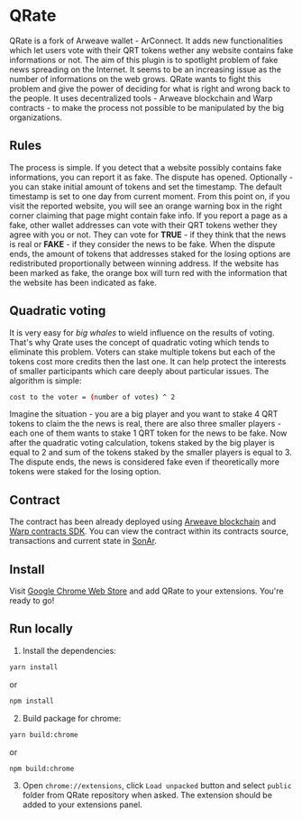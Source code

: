 # QRate

QRate is a fork of Arweave wallet - ArConnect. It adds new functionalities which let users vote with their QRT tokens wether any website contains fake informations or not. The aim of this plugin is to spotlight problem of fake news spreading on the Internet. It seems to be an increasing issue as the number of informations on the web grows. QRate wants to fight this problem and give the power of deciding for what is right and wrong back to the people. It uses decentralized tools - Arweave blockchain and Warp contracts - to make the process not possible to be manipulated by the big organizations.

## Rules

The process is simple. If you detect that a website possibly contains fake informations, you can report it as fake. The dispute has opened. Optionally - you can stake initial amount of tokens and set the timestamp. The default timestamp is set to one day from current moment. From this point on, if you visit the reported website, you will see an orange warning box in the right corner claiming that page might contain fake info. If you report a page as a fake, other wallet addresses can vote with their QRT tokens wether they agree with you or not. They can vote for **TRUE** - if they think that the news is real or **FAKE** - if they consider the news to be fake. When the dispute ends, the amount of tokens that addresses staked for the losing options are redistributed proportionally between winning address. If the website has been marked as fake, the orange box will turn red with the information that the website has been indicated as fake.

## Quadratic voting

It is very easy for _big whales_ to wield influence on the results of voting. That's why Qrate uses the concept of quadratic voting which tends to eliminate this problem. Voters can stake multiple tokens but each of the tokens cost more credits then the last one. It can help protect the interests of smaller participants which care deeply about particular issues. The algorithm is simple:

```sh
cost to the voter = (number of votes) ^ 2
```

Imagine the situation - you are a big player and you want to stake 4 QRT tokens to claim the the news is real, there are also three smaller players - each one of them wants to stake 1 QRT token for the news to be fake. Now after the quadratic voting calculation, tokens staked by the big player is equal to 2 and sum of the tokens staked by the smaller players is equal to 3. The dispute ends, the news is considered fake even if theoretically more tokens were staked for the losing option.

## Contract

The contract has been already deployed using [Arweave blockchain](https://arweave.org) and [Warp contracts SDK](https://github.com/warp-contracts/warp). You can view the contract within its contracts source, transactions and current state in [SonAr](https://sonar.warp.cc/#/app/contract/SaGNYkJaCiOjYYKBZUi8zvhS5R8gm_aFKWALKdGitYo).

## Install

Visit [Google Chrome Web Store](https://chrome.google.com/webstore/detail/q-rate/jeciickbndbjeappebgjkmhkbpmdieme) and add QRate to your extensions. You're ready to go!

## Run locally

1. Install the dependencies:

```sh
yarn install
```

or

```sh
npm install
```

2. Build package for chrome:

```sh
yarn build:chrome
```

or

```sh
npm build:chrome
```

3. Open `chrome://extensions`, click `Load unpacked` button and select `public` folder from QRate repository when asked. The extension should be added to your extensions panel.
